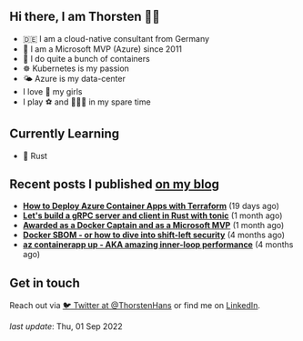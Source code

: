 ## Hi there, I am Thorsten 👋🏼

- 🇩🇪 I am a cloud-native consultant from Germany
- 🔷 I am a Microsoft MVP (Azure) since 2011
- 🐳 I do quite a bunch of containers
- ☸️ Kubernetes is my passion
- 🌤 Azure is my data-center
- I love 💞 my girls
- I play ⚽️ and 🏃🏻‍♂️ in my spare time

## Currently Learning

- 🦀 Rust

## Recent posts I published [on my blog](https://thorsten-hans.com)

- **[How to Deploy Azure Container Apps with Terraform](https://www.thorsten-hans.com/deploy-azure-container-apps-with-terraform/)** (19 days ago)
- **[Let's build a gRPC server and client in Rust with tonic](https://www.thorsten-hans.com/grpc-services-in-rust-with-tonic/)** (1 month ago)
- **[Awarded as a Docker Captain and as a Microsoft MVP](https://www.thorsten-hans.com/awarded-as-docker-captain-and-microsoft-mvp/)** (1 month ago)
- **[Docker SBOM - or how to dive into shift-left security](https://www.thorsten-hans.com/docker-sbom-dive-into-shift-left-security/)** (4 months ago)
- **[az containerapp up - AKA amazing inner-loop performance](https://www.thorsten-hans.com/az-containerapp-aka-amazing-loop-performance/)** (4 months ago)

## Get in touch

Reach out via [🐦 Twitter at @ThorstenHans](https://twitter.com/ThorstenHans) or find me on [LinkedIn](https://linkedin.com/in/ThorstenHans).

_last update_: Thu, 01 Sep 2022
